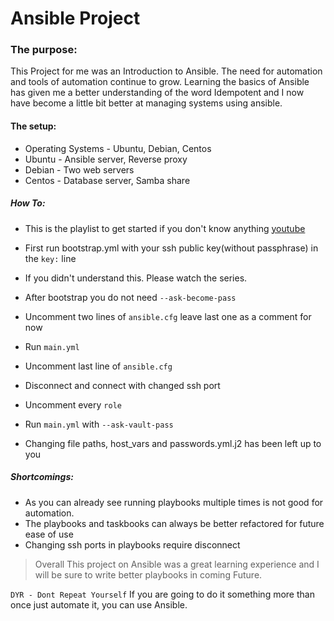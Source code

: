 # Ansible Project

### The purpose:

This Project for me was an Introduction to Ansible.
The need for automation and tools of automation continue to grow.
Learning the basics of Ansible has given me a better understanding of the word Idempotent and I now have become a little bit better at managing systems using ansible.

#### The setup:

* Operating Systems - Ubuntu, Debian, Centos
* Ubuntu - Ansible server, Reverse proxy
* Debian - Two web servers
* Centos - Database server, Samba share

##### How To:

* This is the playlist to get started if you don't know anything  [youtube](https://youtube.com/playlist?list=PLT98CRl2KxKEUHie1m24-wkyHpEsa4Y70&si=P5GuVW3LrOXk3KQx)

* First run bootstrap.yml with your ssh public key(without passphrase) in the `key:` line
* If you didn't understand this. Please watch the series.
* After bootstrap you do not need `--ask-become-pass`
* Uncomment two lines of `ansible.cfg` leave last one as a comment for now
* Run `main.yml`
* Uncomment last line of `ansible.cfg`
* Disconnect and connect with changed ssh port 
* Uncomment every `role`
* Run `main.yml` with `--ask-vault-pass`
* Changing file paths, host_vars and passwords.yml.j2 has been left up to you 
 
##### Shortcomings:

* As you can already see running playbooks multiple times is not good for automation.
* The playbooks and taskbooks can always be better refactored for future ease of use
* Changing ssh ports in playbooks require disconnect


> Overall This project on Ansible was a great learning experience and I will be sure to write better playbooks in coming Future.

`DYR - Dont Repeat Yourself` If you are going to do it something more than once just automate it, you can use Ansible.
